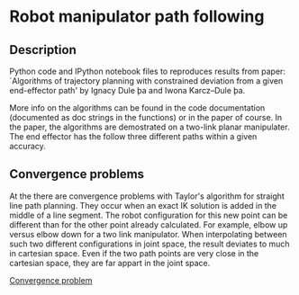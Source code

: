 # Robot manipulator path following

## Description
Python code and IPython notebook files to reproduces results from paper: `Algorithms of trajectory planning with constrained deviation
from a given end-effector path' by Ignacy Dule ̧ba and Iwona Karcz–Dule ̧ba.

More info on the algorithms can be found in the code documentation (documented as doc strings in the functions) or in the paper of course.
In the paper, the algorithms are demostrated on a two-link planar manipulater. The end effector has the follow three different paths within a given accuracy.

## Convergence problems
At the there are convergence problems with Taylor's algorithm for straight line path planning.
They occur when an exact IK solution is added in the middle of a line segment. The robot configuration for this new point can be different than for the other point already calculated. For example, elbow up versus elbow down for a two link manipulator. When interpolating between such two different configurations in joint space, the result deviates to much in cartesian space. Even if the two path points are very close in the cartesian space, they are far appart in the joint space.

[Convergence problem](./convergence_problem_illustration.png)
